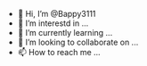- 👋 Hi, I’m @Bappy3111
- 👀 I’m interestd in ...
- 🌱 I’m currently learning ...
- 💞️ I’m looking to collaborate on ...
- 📫 How to reach me ...

<!---
Bappy3111/Bappy3111 is a ✨ special ✨ repository because its `README.md` (this file) appears on your GitHub profile.
You can click the Preview link to take a look at your changes.
--->
